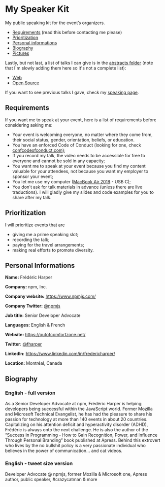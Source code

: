 # My Speaker Kit
My public speaking kit for the event’s organizers.

- [Requirements](#requirements) (read this before contacting me please)
- [Prioritization](#prioritization)
- [Personal informations](#personal-informations)
- [Biography](#biography)
- [Pictures](pictures/)

Lastly, but not last, a list of talks I can give is in the [abstracts folder](abstracts/) (note that I'm slowly adding them here so it's not a complete list):
* [Web](abstracts/web.md)
* [Open Source](abstracts/oss.md)

If you want to see previous talks I gave, check my [speaking page](https://outofcomfortzone.net/speaking/).

## Requirements
If you want me to speak at your event, here is a list of requirements before considering asking me:
* Your event is welcoming everyone, no matter where they come from, their social status, gender, orientation, beliefs, or education. 
* You have an enforced Code of Conduct (looking for one, check [confcodeofconduct.com)](https://github.com/confcodeofconduct/confcodeofconduct.com);
* If you record my talk, the video needs to be accessible for free to everyone and cannot be sold in any capacity;
* You want me to speak at your event because you find my content valuable for your attendees, not because you want my employer to sponsor your event;
* You let me use my computer ([MacBook Air 2018](https://support.apple.com/kb/SP783?viewlocale=en_US&locale=en_US) - USB C);
* You don't ask for talk materials in advance (unless there are live traductions). I will gladly give my slides and code examples for you to share after my talk.

## Prioritization
I will prioritize events that are
* giving me a prime speaking slot;
* recording the talk;
* paying for the travel arrangements;
* making real efforts to promote diversity.

## Personal Informations
**Name:** Frédéric Harper

**Company:** npm, Inc.

**Company website:** <https://www.npmjs.com/>

**Company Twitter:** [@npmjs](https://twitter.com/npmjs)

**Job title:** Senior Developer Advocate

**Languages:** English & French

**Website:** https://outofcomfortzone.net/

**Twitter:** [@fharper](https://twitter.com/fharper)

**LinkedIn:** <https://www.linkedin.com/in/fredericharper/>

**Location:** Montréal, Canada

## Biography

### English - full version
As a Senior Developer Advocate at npm, Frédéric Harper is helping developers being successful within the JavaScript world. Former Mozilla and Microsoft Technical Evangelist, he has had the pleasure to share his passion for technology at more than 140 events in about 20 countries. Capitalizing on his attention deficit and hyperactivity disorder (ADHD), Frédéric is always onto the next challenge. He is also the author of the “Success in Programming - How to Gain Recognition, Power, and Influence Through Personal Branding” book published at Apress. Behind this extrovert who lives by the no bullshit policy is a very passionate individual who believes in the power of communication... and cat videos.

### English - tweet size version
Developer Advocate @ npmjs, former Mozilla & Microsoft one, Apress author, public speaker, #crazycatman & more
